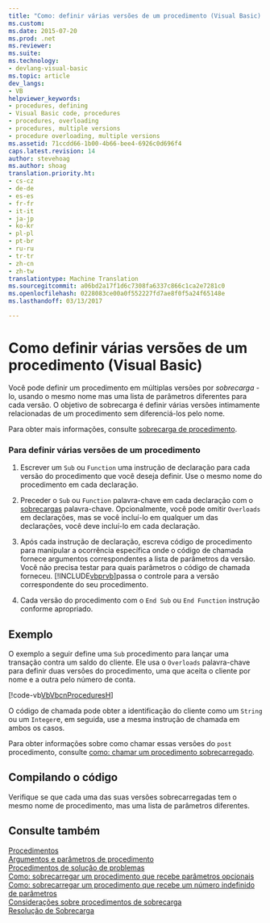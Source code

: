 ```yaml
---
title: "Como: definir várias versões de um procedimento (Visual Basic) | Documentos do Microsoft"
ms.custom: 
ms.date: 2015-07-20
ms.prod: .net
ms.reviewer: 
ms.suite: 
ms.technology:
- devlang-visual-basic
ms.topic: article
dev_langs:
- VB
helpviewer_keywords:
- procedures, defining
- Visual Basic code, procedures
- procedures, overloading
- procedures, multiple versions
- procedure overloading, multiple versions
ms.assetid: 71ccdd66-1b00-4b66-bee4-6926c0d696f4
caps.latest.revision: 14
author: stevehoag
ms.author: shoag
translation.priority.ht:
- cs-cz
- de-de
- es-es
- fr-fr
- it-it
- ja-jp
- ko-kr
- pl-pl
- pt-br
- ru-ru
- tr-tr
- zh-cn
- zh-tw
translationtype: Machine Translation
ms.sourcegitcommit: a06bd2a17f1d6c7308fa6337c866c1ca2e7281c0
ms.openlocfilehash: 0228083ce00a0f552227fd7ae8f0f5a24f65148e
ms.lasthandoff: 03/13/2017

---
```

# <a name="how-to-define-multiple-versions-of-a-procedure-visual-basic"></a>Como definir várias versões de um procedimento (Visual Basic)
Você pode definir um procedimento em múltiplas versões por *sobrecarga* -lo, usando o mesmo nome mas uma lista de parâmetros diferentes para cada versão. O objetivo de sobrecarga é definir várias versões intimamente relacionadas de um procedimento sem diferenciá-los pelo nome.  
  
 Para obter mais informações, consulte [sobrecarga de procedimento](./procedure-overloading.md).  
  
### <a name="to-define-multiple-versions-of-a-procedure"></a>Para definir várias versões de um procedimento  
  
1.  Escrever um `Sub` ou `Function` uma instrução de declaração para cada versão do procedimento que você deseja definir. Use o mesmo nome do procedimento em cada declaração.  
  
2.  Preceder o `Sub` ou `Function` palavra-chave em cada declaração com o [sobrecargas](../../../../visual-basic/language-reference/modifiers/overloads.md) palavra-chave. Opcionalmente, você pode omitir `Overloads` em declarações, mas se você incluí-lo em qualquer um das declarações, você deve incluí-lo em cada declaração.  
  
3.  Após cada instrução de declaração, escreva código de procedimento para manipular a ocorrência específica onde o código de chamada fornece argumentos correspondentes a lista de parâmetros da versão. Você não precisa testar para quais parâmetros o código de chamada forneceu. [!INCLUDE[vbprvb](../../../../csharp/programming-guide/concepts/linq/includes/vbprvb_md.md)]passa o controle para a versão correspondente do seu procedimento.  
  
4.  Cada versão do procedimento com o `End Sub` ou `End Function` instrução conforme apropriado.  
  
## <a name="example"></a>Exemplo  
 O exemplo a seguir define uma `Sub` procedimento para lançar uma transação contra um saldo do cliente. Ele usa o `Overloads` palavra-chave para definir duas versões do procedimento, uma que aceita o cliente por nome e a outra pelo número de conta.  
  
 [!code-vb[VbVbcnProcedures&#72;](./codesnippet/VisualBasic/how-to-define-multiple-versions-of-a-procedure_1.vb)]  
  
 O código de chamada pode obter a identificação do cliente como um `String` ou um `Integer`e, em seguida, use a mesma instrução de chamada em ambos os casos.  
  
 Para obter informações sobre como chamar essas versões do `post` procedimento, consulte [como: chamar um procedimento sobrecarregado](./how-to-call-an-overloaded-procedure.md).  
  
## <a name="compiling-the-code"></a>Compilando o código  
 Verifique se que cada uma das suas versões sobrecarregadas tem o mesmo nome de procedimento, mas uma lista de parâmetros diferentes.  
  
## <a name="see-also"></a>Consulte também  
 [Procedimentos](./index.md)   
 [Argumentos e parâmetros de procedimento](./procedure-parameters-and-arguments.md)   
 [Procedimentos de solução de problemas](./troubleshooting-procedures.md)   
 [Como: sobrecarregar um procedimento que recebe parâmetros opcionais](./how-to-overload-a-procedure-that-takes-optional-parameters.md)   
 [Como: sobrecarregar um procedimento que recebe um número indefinido de parâmetros](./how-to-overload-a-procedure-that-takes-an-indefinite-number-of-parameters.md)   
 [Considerações sobre procedimentos de sobrecarga](./considerations-in-overloading-procedures.md)   
 [Resolução de Sobrecarga](./overload-resolution.md)
